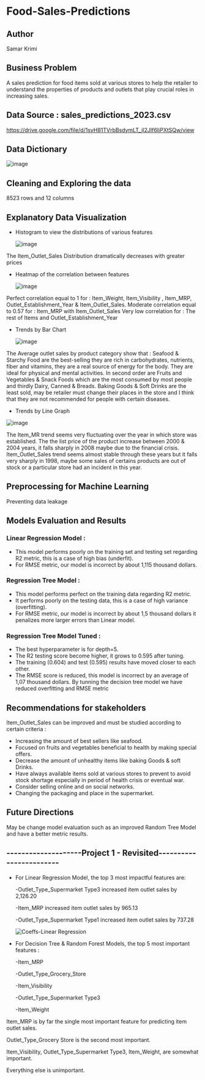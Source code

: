 # Food-Sales-Predictions

## Author 
Samar Krimi

## Business Problem  
A sales prediction for food items sold at various stores to help the retailer to understand the properties of products and outlets that play crucial roles in increasing sales.

## Data Source : sales_predictions_2023.csv
https://drive.google.com/file/d/1syH81TVrbBsdymLT_jl2JIf6IjPXtSQw/view

## Data Dictionary 

![image](https://github.com/SamarKri/sales-predictions/assets/136517111/ba6a53c4-cb25-4ad0-862d-d31d02e3875c)



## Cleaning and Exploring the data 
8523 rows and 12 columns

## Explanatory Data Visualization 

- Histogram to view the distributions of various features 

  ![image](https://github.com/SamarKri/sales-predictions/assets/136517111/e4e74db0-a1e7-40d6-a0a7-35a05b2034a2)

The Item_Outlet_Sales Distribution dramatically decreases with greater prices

- Heatmap of the correlation between features

   ![image](https://github.com/SamarKri/sales-predictions/assets/136517111/876d45d7-c47c-46b2-a10b-a5792cfe7377)

Perfect correlation equal to 1 for : Item_Weight, Item_Visibility , Item_MRP, Outlet_Establishment_Year & Item_Outlet_Sales.
Moderate correlation equal to 0.57 for : Item_MRP with Item_Outlet_Sales
Very low correlation for : The rest of Items and Outlet_Establishment_Year 

- Trends by Bar Chart

  ![image](https://github.com/SamarKri/sales-predictions/assets/136517111/254c3142-f5f6-4fc8-baa0-f5561764d60b)

The Average outlet sales by product category show that : Seafood & Starchy Food are the best-selling they are rich in carbohydrates, nutrients, fiber and vitamins, they are a real source of energy for the body. They are ideal for physical and mental activities. 
In second order are Fruits and Vegetables & Snack Foods which are the most consumed by most people and thirdly Dairy, Canned & Breads. 
Baking Goods & Soft Drinks are the least sold, may be retailer must change their places in the store and I think that they are not recommended for people with certain diseases.

- Trends by Line Graph

![image](https://github.com/SamarKri/sales-predictions/assets/136517111/f2161419-c70f-4c91-a16b-cb310810e1db)

The Item_MR trend seems very fluctuating over the year in which store was established. The the list price of the product increase between 2000 & 2004 years, it falls sharply in 2008 maybe due to the financial crisis. 
Item_Outlet_Sales trend seems almost stable through these years but it falls very sharply in 1998, maybe some sales of certains products are out of stock or a particular store had an incident in this year.

## Preprocessing for Machine Learning 
Preventing data leakage

## Models Evaluation and Results 

### Linear Regression Model :
- This model performs poorly on the training set and testing set regarding R2 metric, this is a case of high bias (underfit). 
- For RMSE metric, our model is incorrect by about 1,115 thousand dollars. 
### Regression Tree Model :
- This model performs perfect on the training data regarding R2 metric. 
- It performs poorly on the testing data, this is a case of high variance (overfitting). 
- For RMSE metric, our model is incorrect by about 1,5 thousand dollars it penalizes more larger errors than Linear model. 
### Regression Tree Model Tuned :
- The best hyperparameter is  for depth=5.
- The R2 testing score become higher, it grows to 0.595 after tuning. 
- The training (0.604) and test (0.595) results have moved closer to each other. 
- The RMSE score is reduced, this model is incorrect by an average of 1,07 thousand dollars. 
By tunning the decision tree model we have reduced overfitting and RMSE metric

## Recommendations for stakeholders
Item_Outlet_Sales can be improved and must be studied according to certain criteria :
- Increasing the amount of best sellers like seafood.
- Focused on fruits and vegetables beneficial to health by making special offers.
- Decrease the amount of unhealthy items like baking Goods & soft Drinks.
- Have always available items sold at various stores to prevent to avoid stock shortage especially in period of health crisis or eventual war.
- Consider selling online and on social networks.
- Changing the packaging and place in the supermarket.

## Future Directions 
  May be change model evaluation such as an improved Random Tree Model and have a better metric results.

## --------------------Project 1 - Revisited------------------------
  
  * For Linear Regression Model, the top 3 most impactful features are:
  
    -Outlet_Type_Supermarket Type3 increased item outlet sales by 2,126.20
    
    -Item_MRP increased item outlet sales by 965.13
    
    -Outlet_Type_Supermarket Type1 increased item outlet sales by 737.28

    ![Coeffs-Linear Regression](https://github.com/SamarKri/Food-Sales-Predictions/assets/136517111/d6680caf-8a41-4d3d-8e5c-c5f45d09bc42)


 * For Decision Tree & Random Forest Models, the top 5 most important features :
 
    -Item_MRP
    
    -Outlet_Type_Grocery_Store

    -Item_Visibility
    
    -Outlet_Type_Supermarket Type3
    
    -Item_Weight

Item_MRP is by far the single most important feature for predicting item outlet sales.

Outlet_Type_Grocery Store is the second most important.

Item_Visibility, Outlet_Type_Supermarket Type3, Item_Weight, are somewhat important.

Everything else is unimportant.

  
